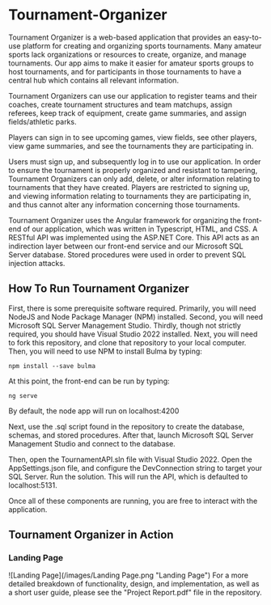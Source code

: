 # Tournament-Organizer
  Tournament Organizer is a web-based application that provides an easy-to-use platform for creating and organizing sports tournaments. Many amateur sports lack organizations or resources to create, organize, and manage tournaments. Our app aims to make it easier for amateur sports groups to host tournaments, and for participants in those tournaments to have a central hub which contains all relevant information. 
  
  Tournament Organizers can use our application to register teams and their coaches, create tournament structures and team matchups, assign referees, keep track of equipment, create game summaries, and assign fields/athletic parks.  
  
  Players can sign in to see upcoming games, view fields, see other players, view game summaries, and see the tournaments they are participating in.  
  
  Users must sign up, and subsequently log in to use our application. In order to ensure the tournament is properly organized and resistant to tampering, Tournament      Organizers can only add, delete, or alter information relating to tournaments that they have created. Players are restricted to signing up, and viewing information relating to tournaments they are participating in, and thus cannot alter any information concerning those tournaments.  
  
  Tournament Organizer uses the Angular framework for organizing the front-end of our application, which was written in Typescript, HTML, and CSS. A RESTful API was implemented using the ASP.NET Core. This API acts as an indirection layer between our front-end service and our Microsoft SQL Server database. Stored procedures were used in order to prevent SQL injection attacks.  
  
## How To Run Tournament Organizer
First, there is some prerequisite software required. Primarily, you will need NodeJS and Node Package Manager (NPM) installed. Second, you will need Microsoft SQL Server Management Studio. Thirdly, though not strictly required, you should have Visual Studio 2022 installed. Next, you will need to fork this repository, and clone that repository to your local computer. Then, you will need to use NPM to install Bulma by typing:
```
npm install --save bulma
```
At this point, the front-end can be run by typing:
```
ng serve
```
By default, the node app will run on localhost:4200  

Next, use the .sql script found in the repository to create the database, schemas, and stored procedures. After that, launch Microsoft SQL Server Management Studio and connect to the database.  

Then, open the TournamentAPI.sln file with Visual Studio 2022. Open the AppSettings.json file, and configure the DevConnection string to target your SQL Server. Run the solution. This will run the API, which is defaulted to localhost:5131.  

Once all of these components are running, you are free to interact with the application.  
## Tournament Organizer in Action
### Landing Page
![Landing Page](/images/Landing Page.png "Landing Page")
  For a more detailed breakdown of functionality, design, and implementation, as well as a short user guide, please see the "Project Report.pdf" file in the repository.

